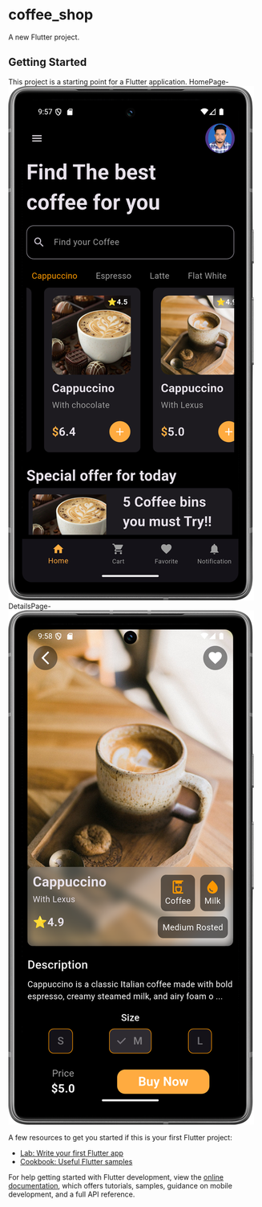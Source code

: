 # coffee_shop

A new Flutter project.

## Getting Started

This project is a starting point for a Flutter application.
HomePage-
![image alt](https://github.com/likhonahamedla/Coffee-UI/blob/746a1c4839874fefffe8255ebd00caeefe4bc50d/screenshots/home.png)
DetailsPage-
![image alt](https://github.com/likhonahamedla/Coffee-UI/blob/746a1c4839874fefffe8255ebd00caeefe4bc50d/screenshots/details.png)

A few resources to get you started if this is your first Flutter project:

- [Lab: Write your first Flutter app](https://docs.flutter.dev/get-started/codelab)
- [Cookbook: Useful Flutter samples](https://docs.flutter.dev/cookbook)

For help getting started with Flutter development, view the
[online documentation](https://docs.flutter.dev/), which offers tutorials,
samples, guidance on mobile development, and a full API reference.
